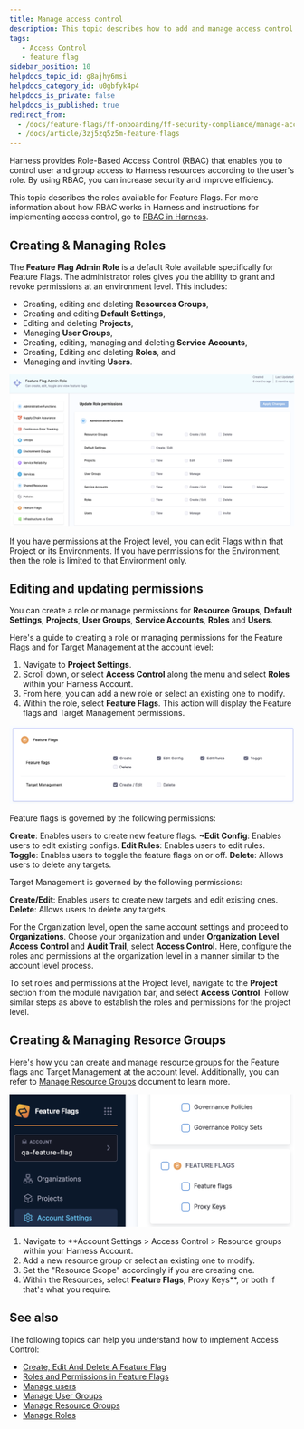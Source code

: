 ```yaml
---
title: Manage access control
description: This topic describes how to add and manage access control for Feature Flags.
tags: 
   - Access Control
   - feature flag
sidebar_position: 10
helpdocs_topic_id: g8ajhy6msi
helpdocs_category_id: u0gbfyk4p4
helpdocs_is_private: false
helpdocs_is_published: true
redirect_from:
  - /docs/feature-flags/ff-onboarding/ff-security-compliance/manage-access-control
  - /docs/article/3zj5zq5z5m-feature-flags
---
```


Harness provides Role-Based Access Control (RBAC) that enables you to control user and group access to Harness resources according to the user's role. By using RBAC, you can increase security and improve efficiency.

This topic describes the roles available for Feature Flags. For more information about how RBAC works in Harness and instructions for implementing access control, go to [RBAC in Harness](/docs/platform/role-based-access-control/rbac-in-harness).

## Creating & Managing Roles

The **Feature Flag Admin Role** is a default Role available specifically for Feature Flags. The administrator roles gives you the ability to grant and revoke  permissions at an environment level. This includes:

* Creating, editing and deleting **Resources Groups**,
* Creating and editing **Default Settings**,
* Editing and deleting **Projects**,
* Managing **User Groups**,
* Creating, editing, managing and deleting **Service Accounts**,
* Creating, Editing and deleting **Roles**, and
* Managing and inviting **Users**.


 ![The Access Control Panel for the Feature Flag Admin Role](../ff-security-compliance/static/ff-admin-role-access-control.png)


If you have permissions at the Project level, you can edit Flags within that Project or its Environments. If you have permissions for the Environment, then the role is limited to that Environment only.  

## Editing and updating permissions

You can create a role or manage permissions for **Resource Groups**, **Default Settings**, **Projects**, **User Groups**, **Service Accounts**, **Roles** and **Users**. 

Here's a guide to creating a role or managing permissions for the Feature Flags and for Target Management at the account level:

 1. Navigate to **Project Settings**. 
 2. Scroll down, or select  **Access Control** along the menu and select **Roles** within your Harness
 Account.
 3. From here, you can add a new role or select an existing one to modify.
 4. Within the role, select **Feature Flags**. This action will display the Feature flags and Target Management permissions. 

 ![The Panel for the Feature Flag Role Permissions](../ff-security-compliance/static/ff-feature-flag-role-permissions.png)

Feature flags is governed by the following permissions:

 **Create**: Enables users to create new feature flags.
 **~Edit Config**: Enables users to edit existing configs.
 **Edit Rules**: Enables users to edit rules.
 **Toggle**: Enables users to toggle the feature flags on or off.
 **Delete**: Allows users to delete any targets.

Target Management is governed by the following permissions:

 **Create/Edit**: Enables users to create new targets and edit existing ones.
 **Delete**: Allows users to delete any targets.

For the Organization level, open the same account settings and proceed to **Organizations**. Choose your organization and under **Organization Level Access Control** and **Audit Trail**, select **Access Control**. Here, configure the roles and permissions at the organization level in a manner similar to the account level process.

To set roles and permissions at the Project level, navigate to the **Project** section from the module navigation bar, and select **Access Control**. Follow similar steps as above to establish the roles and permissions for the project level.

## Creating & Managing Resorce Groups

Here's how you can create and manage resource groups for the Feature flags and Target Management at the account level. Additionally, you can refer to [Manage Resource Groups](/docs/platform/role-based-access-control/add-resource-groups.md) document to learn more.

 ![The Feature Flag Permissions for Resource Groups](../ff-security-compliance/static/ff-resource-groups-permissions.png)

 1. Navigate to **Account Settings > Access Control >
 Resource groups within your Harness Account.
 2. Add a new resource group or select an existing one
 to modify.
 3. Set the "Resource Scope" accordingly if you are creating one.
 4. Within the Resources, select **Feature Flags**, Proxy Keys**, or both if that's what you require.

## See also

The following topics can help you understand how to implement Access Control:

* [Create, Edit And Delete A Feature Flag](../ff-creating-flag/edit-and-delete-a-feature-flag.md)
* [Roles and Permissions in Feature Flags](/docs/feature-flags/ff-security-compliance/roles-and-permissions.md)
* [Manage users](/docs/platform/role-based-access-control/add-users)
* [Manage User Groups](/docs/platform/role-based-access-control/add-user-groups)
* [Manage Resource Groups](/docs/platform/role-based-access-control/add-resource-groups.md)
* [Manage Roles](/docs/platform/role-based-access-control/add-manage-roles.md)

